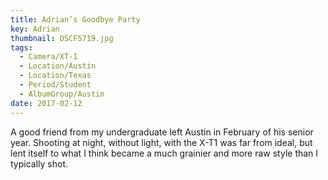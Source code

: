 ```yaml
---
title: Adrian’s Goodbye Party
key: Adrian
thumbnail: DSCF5719.jpg
tags:
  - Camera/XT-1
  - Location/Austin
  - Location/Texas
  - Period/Student
  - AlbumGroup/Austin
date: 2017-02-12
---
```

A good friend from my undergraduate left Austin in February of his senior year. Shooting at night, without light, with the X-T1 was far from ideal, but lent itself to what I think became a much grainier and more raw style than I typically shot.
